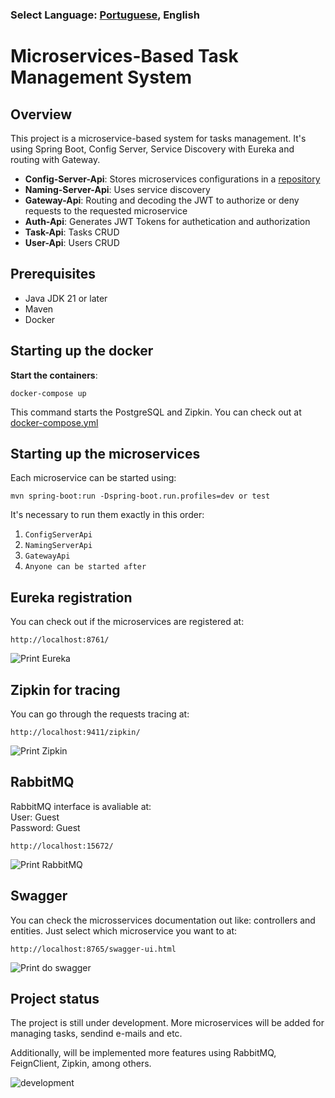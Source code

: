 ### Select Language: [Portuguese](https://github.com/pedroviniciusz/Task-Manager/blob/master/README.md), English

# Microservices-Based Task Management System

## Overview
This project is a microservice-based system for tasks management. It's using Spring Boot, Config Server, Service Discovery with Eureka and routing with Gateway.

- **Config-Server-Api**: Stores microservices configurations in a [repository](https://github.com/pedroviniciusz/api-config-repo)
- **Naming-Server-Api**: Uses service discovery
- **Gateway-Api**: Routing and decoding the JWT to authorize or deny requests to the requested microservice
- **Auth-Api**: Generates JWT Tokens for authetication and authorization
- **Task-Api**: Tasks CRUD
- **User-Api**: Users CRUD

## Prerequisites
- Java JDK 21 or later
- Maven
- Docker

## Starting up the docker
**Start the containers**:
   ```shell
   docker-compose up
   ```

This command starts the PostgreSQL and Zipkin. You can check out at [docker-compose.yml](https://github.com/pedroviniciusz/Task-Manager/blob/master/docker-compose.yml)


## Starting up the microservices
Each microservice can be started using:

```shell
mvn spring-boot:run -Dspring-boot.run.profiles=dev or test 
```

It's necessary to run them exactly in this order:
1. ``ConfigServerApi``
2. ``NamingServerApi``
3. ``GatewayApi``
4. ``Anyone can be started after``

## Eureka registration
You can check out if the microservices are registered at:
```shell
http://localhost:8761/
```
![Print Eureka](https://github.com/pedroviniciusz/Task-Manager/assets/86628590/517a306e-da9c-40b2-82f1-24b5c4729688)


## Zipkin for tracing
You can go through the requests tracing at:
```shell
http://localhost:9411/zipkin/
```
![Print Zipkin](https://github.com/pedroviniciusz/Task-Manager/assets/86628590/9fbe0eb5-d079-4c64-8ae9-a144f05bafde)

## RabbitMQ
RabbitMQ interface is avaliable at: <br />
User: Guest <br />
Password: Guest
```shell
http://localhost:15672/
```
![Print RabbitMQ](https://github.com/pedroviniciusz/Task-Manager/assets/86628590/4bd65f48-16a3-47a6-975e-143228d3971b)


## Swagger
You can check the microsservices documentation out like: controllers and entities. Just select which microservice you want to at:
```shell
http://localhost:8765/swagger-ui.html
```
![Print do swagger](https://github.com/pedroviniciusz/Task-Manager/assets/86628590/7b0d63bc-f0e3-4dde-b597-b0bd2e56ad9f)


## Project status

The project is still under development. More microservices will be added for managing tasks, sendind e-mails and etc.


Additionally, will be implemented more features using RabbitMQ, FeignClient, Zipkin, among others.

![development](http://img.shields.io/static/v1?label=STATUS&message=UNDER%20DEVELOPMENT&color=GREEN&style=for-the-badge)